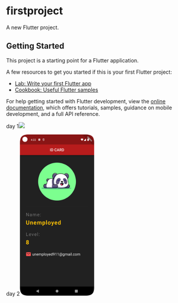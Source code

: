 # firstproject

A new Flutter project.

## Getting Started

This project is a starting point for a Flutter application.

A few resources to get you started if this is your first Flutter project:

- [Lab: Write your first Flutter app](https://docs.flutter.dev/get-started/codelab)
- [Cookbook: Useful Flutter samples](https://docs.flutter.dev/cookbook)


For help getting started with Flutter development, view the
[online documentation](https://docs.flutter.dev/), which offers tutorials,
samples, guidance on mobile development, and a full API reference.

<a>day 1<img src="https://github.com/Underemployed/myApp/blob/main/assets/wood_two.jpg" width=200></a>

<a>day 2<img src="https://github.com/Underemployed/myApp/blob/main/assets/day2_rows.png" width=200></a>
